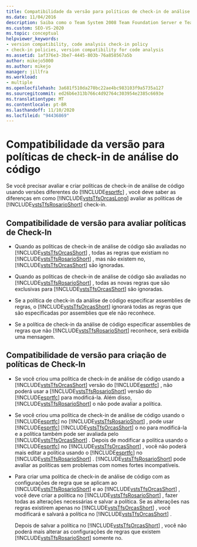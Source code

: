 ```yaml
---
title: Compatibilidade da versão para políticas de check-in de análise do código
ms.date: 11/04/2016
description: Saiba como o Team System 2008 Team Foundation Server e Team Foundation Server 2010 avaliar as políticas de check-in do Visual Studio de forma diferente.
ms.custom: SEO-VS-2020
ms.topic: conceptual
helpviewer_keywords:
- version compatibility, code analysis check-in policy
- check-in policies, version compatibility for code analysis
ms.assetid: 1af376e3-3be7-4445-803b-76a858567a5b
author: mikejo5000
ms.author: mikejo
manager: jillfra
ms.workload:
- multiple
ms.openlocfilehash: 3a681f510da270bc22ae4bc983103f9a5735a127
ms.sourcegitcommit: ed26b6e313b766c4d92764c303954e2385c6693e
ms.translationtype: MT
ms.contentlocale: pt-BR
ms.lasthandoff: 11/10/2020
ms.locfileid: "94436869"
---
```

# <a name="version-compatibility-for-code-analysis-check-in-policies"></a>Compatibilidade da versão para políticas de check-in de análise do código

Se você precisar avaliar e criar políticas de check-in de análise de código usando versões diferentes do [!INCLUDE[esprtfc](../code-quality/includes/esprtfc_md.md)] , você deve saber as diferenças em como [!INCLUDE[vstsTfsOrcasLong](../code-quality/includes/vststfsorcaslong_md.md)] avaliar as políticas de [!INCLUDE[vstsTfsRosarioShort](../code-quality/includes/vststfsrosarioshort_md.md)] check-in.

## <a name="version-compatibility-for-evaluating-check-in-policies"></a>Compatibilidade de versão para avaliar políticas de Check-In

- Quando as políticas de check-in de análise de código são avaliadas no [!INCLUDE[vstsTfsOrcasShort](../code-quality/includes/vststfsorcasshort_md.md)] , todas as regras que existiam no [!INCLUDE[vstsTfsRosarioShort](../code-quality/includes/vststfsrosarioshort_md.md)] , mas não existem no, [!INCLUDE[vstsTfsOrcasShort](../code-quality/includes/vststfsorcasshort_md.md)] são ignoradas.

- Quando as políticas de check-in de análise de código são avaliadas no [!INCLUDE[vstsTfsRosarioShort](../code-quality/includes/vststfsrosarioshort_md.md)] , todas as novas regras que são exclusivas para [!INCLUDE[vstsTfsOrcasShort](../code-quality/includes/vststfsorcasshort_md.md)] são ignoradas.

- Se a política de check-in da análise de código especificar assemblies de regras, o [!INCLUDE[vstsTfsOrcasShort](../code-quality/includes/vststfsorcasshort_md.md)] ignorará todas as regras que são especificadas por assemblies que ele não reconhece.

- Se a política de check-in da análise de código especificar assemblies de regras que não [!INCLUDE[vstsTfsRosarioShort](../code-quality/includes/vststfsrosarioshort_md.md)] reconhece, será exibida uma mensagem.

## <a name="version-compatibility-for-authoring-check-in-policies"></a>Compatibilidade de versão para criação de políticas de Check-In

- Se você criou uma política de check-in de análise de código usando a [!INCLUDE[vstsTfsOrcasShort](../code-quality/includes/vststfsorcasshort_md.md)] versão do [!INCLUDE[esprtfc](../code-quality/includes/esprtfc_md.md)] , não poderá usar a [!INCLUDE[vstsTfsRosarioShort](../code-quality/includes/vststfsrosarioshort_md.md)] versão do [!INCLUDE[esprtfc](../code-quality/includes/esprtfc_md.md)] para modificá-la. Além disso, [!INCLUDE[vstsTfsRosarioShort](../code-quality/includes/vststfsrosarioshort_md.md)] o não pode avaliar a política.

- Se você criou uma política de check-in de análise de código usando o [!INCLUDE[esprtfc](../code-quality/includes/esprtfc_md.md)] no [!INCLUDE[vstsTfsRosarioShort](../code-quality/includes/vststfsrosarioshort_md.md)] , pode usar [!INCLUDE[esprtfc](../code-quality/includes/esprtfc_md.md)] [!INCLUDE[vstsTfsOrcasShort](../code-quality/includes/vststfsorcasshort_md.md)] o no para modificá-la e a política também pode ser avaliada pelo [!INCLUDE[vstsTfsOrcasShort](../code-quality/includes/vststfsorcasshort_md.md)] . Depois de modificar a política usando o [!INCLUDE[esprtfc](../code-quality/includes/esprtfc_md.md)] no [!INCLUDE[vstsTfsOrcasShort](../code-quality/includes/vststfsorcasshort_md.md)] , você não poderá mais editar a política usando o [!INCLUDE[esprtfc](../code-quality/includes/esprtfc_md.md)] no [!INCLUDE[vstsTfsRosarioShort](../code-quality/includes/vststfsrosarioshort_md.md)] . [!INCLUDE[vstsTfsRosarioShort](../code-quality/includes/vststfsrosarioshort_md.md)] pode avaliar as políticas sem problemas com nomes fortes incompatíveis.

- Para criar uma política de check-in de análise de código com as configurações de regra que se aplicam ao [!INCLUDE[vstsTfsRosarioShort](../code-quality/includes/vststfsrosarioshort_md.md)] e ao [!INCLUDE[vstsTfsOrcasShort](../code-quality/includes/vststfsorcasshort_md.md)] , você deve criar a política no [!INCLUDE[vstsTfsRosarioShort](../code-quality/includes/vststfsrosarioshort_md.md)] , fazer todas as alterações necessárias e salvar a política. Se as alterações nas regras existirem apenas no [!INCLUDE[vstsTfsOrcasShort](../code-quality/includes/vststfsorcasshort_md.md)] , você modificará e salvará a política no [!INCLUDE[vstsTfsOrcasShort](../code-quality/includes/vststfsorcasshort_md.md)] .

   Depois de salvar a política no [!INCLUDE[vstsTfsOrcasShort](../code-quality/includes/vststfsorcasshort_md.md)] , você não poderá mais alterar as configurações de regras que existem [!INCLUDE[vstsTfsRosarioShort](../code-quality/includes/vststfsrosarioshort_md.md)] somente no.

